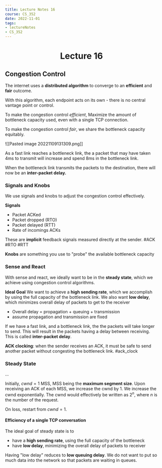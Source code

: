 ```yaml
---
title: Lecture Notes 16 
course: CS_352
date: 2022-11-01
tags: 
- lectureNotes
- CS_352
---
```


<center><h1>Lecture 16</h1></center>

## Congestion Control

The internet uses a **distributed algorithm** to converge to an **efficient** and **fair** outcome.

With this algorithm, each endpoint acts on its own - there is no central vantage point or control.

To make the congestion control *efficient*, Maximize the amount of bottleneck capacity used, even with a single TCP connection.

To make the congestion control *fair*, we share the bottleneck capacity equitably.

![[Pasted image 20221109131309.png]]

As a fast link reaches a bottleneck link, the a packet that may have taken 4ms to transmit will increase and spend 8ms in the bottleneck link. 

When the bottleneck link transmits the packets to the destination, there will now be an **inter-packet delay.**

### Signals and Knobs
We use signals and knobs to adjust the congestion control effectively.

**Signals**
- Packet ACKed
- Packet dropped (RTO)
- Packet delayed (RTT)
- Rate of incomings ACKs

These are **implicit** feedback signals measured directly at the sender.
#ACK #RTO #RTT

**Knobs** are something you use to "probe" the available bottleneck capacity

### Sense and React
With sense and react, we ideally want to be in the **steady state**, which we achieve using congestion control algorithms.

**Ideal Goal**
We want to achieve a **high sending rate**, which we accomplish by using the full capacity of the bottleneck link.
We also want **low delay**, which minimizes overall delay of packets to get to the receiver
- Overall delay = propagation + queuing + transmission
- assume propagation and transmission are fixed

If we have a fast link, and a bottleneck link, the the packets will take longer to send. This will result in the packets having a delay between receiving. This is called **inter-packet delay**.

**ACK clocking**: when the sender receives an ACK, it must be safe to send another packet without congesting the bottleneck link. #ack_clock

### Steady State
...

Initially, $cwnd = 1$ MSS, MSS being the **maximum segment size**.
Upon receiving an ACK of each MSS, we increase the cwnd by 1. We increase the cwnd exponentially. The cwnd would effectively be written as $2^n$, where $n$ is the number of the request.

On loss, restart from $cwnd = 1$.

#### Efficiency of a single TCP conversation
The ideal goal of steady state is to
- have a **high sending rate**, using the full capacity of the bottleneck
- have **low delay**, minimizing the overall delay of packets to receiver

Having "low delay" reduces to **low queuing delay**. We do not want to put so much data into the network so that packets are waiting in queues.